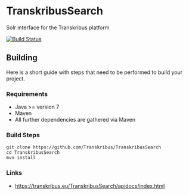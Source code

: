 # TranskribusSearch
Solr interface for the Transkribus platform

[![Build Status](http://dbis-halvar.uibk.ac.at/jenkins/buildStatus/icon?job=TranskribusSearch)](http://dbis-halvar.uibk.ac.at/jenkins/job/TranskribusSearch)

## Building
Here is a short guide with steps that need to be performed
to build your project.

### Requirements
- Java >= version 7
- Maven
- All further dependencies are gathered via Maven

### Build Steps
```
git clone https://github.com/Transkribus/TranskribusSearch
cd TranskribusSearch
mvn install
```

### Links
- https://transkribus.eu/TranskribusSearch/apidocs/index.html
